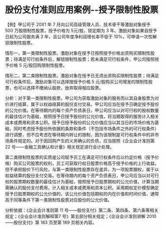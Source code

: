 # 股份支付准则应用案例--授予限制性股票

【例】甲公司于 20X1 年 7 月向公司高级管理人员、技术骨干等激励对象授予 500 万股限制性股票，授予价格为 5元/股，锁定期为 3 年。激励对象如果自授予日起为公司服务满 3 年，且公司年度净利润增长率不低于 10%，可申请一次性解锁限制性股票。

情形一，第一类限制性股票。激励对象在授予日按照授予价格出资购买限制性股票；待满足可行权条件后，解锁限制性股票；若未满足可行权条件，甲公司按照授予价格 5 元/股回购限制性股票。

情形二，第二类限制性股票。激励对象在授予日无须出资购买限制性股票；待满足可行权条件后，激励对象可以选择按授予价格 5 元/股购买公司增发的限制性股票，也可以选择不缴纳认股款，放弃取得相应股票。

分析：对于第一类限制性股票，甲公司为获取激励对象的服务而以其自身股票为对价进行结算，属于以权益结算的股份支付交易。甲公司应当在授予日确定授予股份的公允价值。在等待期内的每个资产负债表日，甲公司应当以对可行权的股权数量的最佳估计为基础，按照授予日授予股份的公允价值，将当期取得的服务计入相关成本或费用和资本公积。授予日授予股份的公允价值应当以其当日的市场价格为基础，同时考虑授予股份所依据的条款和条件（不包括市场条件之外的可行权条件）进行调整，但不应考虑在等待期内转让的限制，因为该限制是可行权条件中的非市场条件规定的。对于因回购产生的义务确认的负债，应当按照《企业会计准则第 22 号——金融工具确认和计量》相关规定进行会计处理。

第二类限制性股票的实质是公司赋予员工在满足可行权条件后以约定价格（授予价格）购买公司股票的权利，员工可获取行权日股票价格高于授予价格的上行收益，但不承担股价下行风险，与第一类限制性股票存在差异，为一项股票期权，属于以权益结算的股份支付交易。在等待期内的每个资产负债表日，甲公司应当以对可行权的股票期权数量的最佳估计为基础，按照授予日股票期权的公允价值，计算当期需确认的股份支付费用，计入相关成本或费用和资本公积。采用期权定价模型确定授予日股票期权的公允价值的，该公允价值包括期权的内在价值和时间价值，通常高于同等条件下第一类限制性股票对应股份的公允价值。

分析依据：《企业会计准则第 11 号——股份支付》第二条、第四条、第六条等相关规定；《企业会计准则解释第7 号》第五部分相关规定；《企业会计准则讲解 2010——股份支付》第 183 页至第 189 页相关内容。